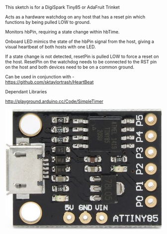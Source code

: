 This sketch is for a DigiSpark Tiny85 or AdaFruit Trinket

Acts as a hardware watchdog on any host that has a reset pin which functions by being pulled LOW to ground.

Monitors hbPin, requiring a state change within hbTime.

Onboard LED mimics the state of the hbPin signal from the host, giving a visual heartbeat of both hosts with one LED.

If a state change is not detected, resetPin is pulled LOW to force a reset on the host.
ResetPin on the watchdog needs to be connected to the RST pin on the host and both devices need to be on a common ground.

Can be used in conjunction with - https://github.com/sktaylortrash/HeartBeat

Dependant Libraries

http://playground.arduino.cc/Code/SimpleTimer

![Alt text](/images/Digispark-ATTINY85.jpg?raw=true "Optional Title")
